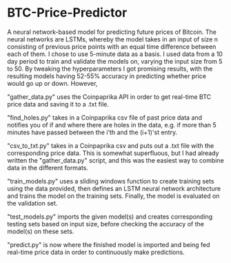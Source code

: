 # BTC-Price-Predictor
A neural network-based model for predicting future prices of Bitcoin. The neural networks are LSTMs, whereby the model takes in an input of size n consisting of previous price points with an equal time difference between each of them. I chose to use 5-minute data as a basis.
I used data from a 10 day period to train and validate the models on, varying the input size from 5 to 50. By tweaking the hyperparameters I got promising results, with the resulting models having 52-55% accuracy in predicting whether price would go up or down. 
However, 

"gather_data.py" uses the Coinpaprika API in order to get real-time BTC price data and saving it to a .txt file.

"find_holes.py" takes in a Coinpaprika csv file of past price data and notifies you of if and where there are holes in the data, e.g. if more than 5 minutes have passed between the i'th and the (i+1)'st entry.

"csv_to_txt.py" takes in a Coinpaprika csv and puts out a .txt file with the corresponding price data. This is somewhat superfluous, but I had already written the "gather_data.py" script, and this was the easiest way to combine data in the different formats.

"train_models.py" uses a sliding windows function to create training sets using the data provided, then defines an LSTM neural network architecture and trains the model on the training sets. Finally, the model is evaluated on the validation set.

"test_models.py" imports the given model(s) and creates corresponding testing sets based on input size, before checking the accuracy of the model(s) on these sets.

"predict.py" is now where the finished model is imported and being fed real-time price data in order to continuously make predictions.
